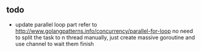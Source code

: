 ## todo
 - update parallel loop part
   refer to http://www.golangpatterns.info/concurrency/parallel-for-loop
   no need to split the task to n thread manually, just create massive goroutine and use channel to wait them finish